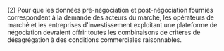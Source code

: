 (2) Pour que les données pré-négociation et post-négociation fournies correspondent à la demande des acteurs du marché, les opérateurs de marché et les entreprises d'investissement exploitant une plateforme de négociation devraient offrir toutes les combinaisons de critères de désagrégation à des conditions commerciales raisonnables.